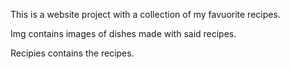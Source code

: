 This is a website project with a collection of my favuorite recipes.

Img contains images of dishes made with said recipes.

Recipies contains the recipes.